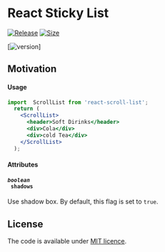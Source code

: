 # React Sticky List

[![Release](https://img.shields.io/github/GaryGolf/react-sticky-list.svg)](https://www.npmjs.com/package/react-sticky-list)
[![Size](https://img.shields.io/github/size/GaryGolf/react-sticky-list/dist/index.js.svg)](https://www.npmjs.com/package/react-sticky-list)

[![version](https://badge.fury.io/js/react-scroll-list.svg)]
## Motivation

#### Usage

```jsx
import  ScrollList from 'react-scroll-list';
  return (
    <ScrollList>
      <header>Soft Dirinks</header>
      <div>Cola</div>
      <div>cold Tea</div>
    </ScrollList>
  );
```

#### Attributes

#### <code><i>boolean</i> <a name="genericscrollbox-nativescroll"></a> shadows</code>
Use shadow box. By default, this flag is set to `true`.

## License

The code is available under [MIT licence](LICENSE).